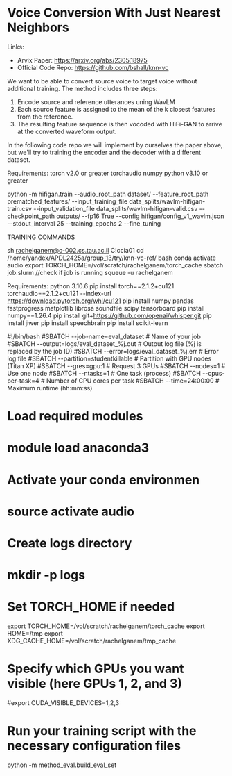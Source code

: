 # Voice Conversion With Just Nearest Neighbors
Links:
- Arvix Paper: https://arxiv.org/abs/2305.18975
- Official Code Repo: https://github.com/bshall/knn-vc

We want to be able to convert source voice to target voice without additional training.
The method includes three steps:
1. Encode source and reference utterances uning WavLM
2. Each source feature is assigned to the mean of the k closest features from the reference.
3. The resulting feature sequence is then vocoded with HiFi-GAN to arrive at the converted waveform output.

In the following code repo we will implement by ourselves the paper above, but we'll try to training the encoder and the decoder with a different dataset.


Requirements:
torch v2.0 or greater
torchaudio
numpy
python v3.10 or greater


python -m hifigan.train --audio_root_path dataset/ --feature_root_path prematched_features/ --input_training_file data_splits/wavlm-hifigan-train.csv --input_validation_file data_splits/wavlm-hifigan-valid.csv --checkpoint_path outputs/ --fp16 True --config hifigan/config_v1_wavlm.json --stdout_interval 25 --training_epochs 2 --fine_tuning

TRAINING COMMANDS

sh rachelganem@c-002.cs.tau.ac.il
C!ccia01
cd /home/yandex/APDL2425a/group_13/try/knn-vc-ref/
bash
conda activate audio
export TORCH_HOME=/vol/scratch/rachelganem/torch_cache
sbatch job.slurm
//check if job is running
squeue -u rachelganem


Requirements:
python 3.10.6
pip install torch==2.1.2+cu121 torchaudio==2.1.2+cu121 --index-url https://download.pytorch.org/whl/cu121
pip install numpy pandas fastprogress matplotlib librosa soundfile scipy tensorboard
pip install numpy==1.26.4
pip install git+https://github.com/openai/whisper.git
pip install jiwer
pip install speechbrain
pip install scikit-learn

#!/bin/bash
#SBATCH --job-name=eval_dataset                # Name of your job
#SBATCH --output=logs/eval_dataset_%j.out       # Output log file (%j is replaced by the job ID)
#SBATCH --error=logs/eval_dataset_%j.err        # Error log file
#SBATCH --partition=studentkillable            # Partition with GPU nodes (Titan XP)
#SBATCH --gres=gpu:1                           # Request 3 GPUs
#SBATCH --nodes=1                              # Use one node
#SBATCH --ntasks=1                             # One task (process)
#SBATCH --cpus-per-task=4                      # Number of CPU cores per task
#SBATCH --time=24:00:00                        # Maximum runtime (hh:mm:ss)

# Load required modules
# module load anaconda3

# Activate your conda environmen
# source activate audio
# Create logs directory
# mkdir -p logs

# Set TORCH_HOME if needed
export TORCH_HOME=/vol/scratch/rachelganem/torch_cache
export HOME=/tmp
export XDG_CACHE_HOME=/vol/scratch/rachelganem/tmp_cache

# Specify which GPUs you want visible (here GPUs 1, 2, and 3)
#export CUDA_VISIBLE_DEVICES=1,2,3

# Run your training script with the necessary configuration files
python -m method_eval.build_eval_set 